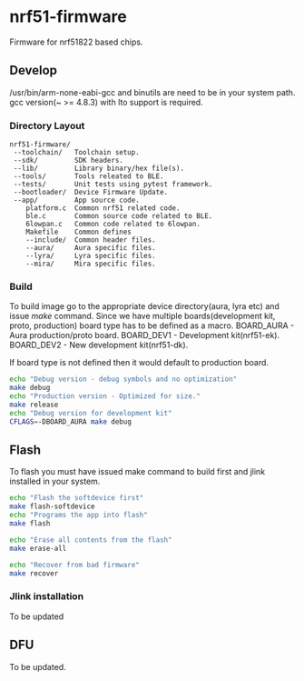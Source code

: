 nrf51-firmware
==============
Firmware for nrf51822 based chips.

## Develop
/usr/bin/arm-none-eabi-gcc and binutils are need to be in your system path.
gcc version(~ >= 4.8.3) with lto support is required.

### Directory Layout
    nrf51-firmware/
     --toolchain/   Toolchain setup.
     --sdk/         SDK headers.
     --lib/         Library binary/hex file(s).
     --tools/       Tools releated to BLE.
     --tests/       Unit tests using pytest framework.
     --bootloader/  Device Firmware Update.
     --app/         App source code.
        platform.c  Common nrf51 related code.
        ble.c       Common source code related to BLE.
        6lowpan.c   Common code related to 6lowpan.
        Makefile    Common defines
        --include/  Common header files.
        --aura/     Aura specific files.
        --lyra/     Lyra specific files.
        --mira/     Mira specific files.

### Build

To build image go to the appropriate device directory(aura, lyra etc) and issue *make* command.
Since we have multiple boards(development kit, proto, production) board type has to be defined as a macro.
 BOARD_AURA - Aura production/proto board. 
 BOARD_DEV1 - Development kit(nrf51-ek).
 BOARD_DEV2 - New development kit(nrf51-dk).

 If board type is not defined then it would default to production board.
```sh
echo "Debug version - debug symbols and no optimization"
make debug
echo "Production version - Optimized for size."
make release
echo "Debug version for development kit"
CFLAGS=-DBOARD_AURA make debug
```

## Flash
To flash you must have issued make command to build first and jlink installed in your system.

```sh
echo "Flash the softdevice first"
make flash-softdevice
echo "Programs the app into flash"
make flash

echo "Erase all contents from the flash"
make erase-all

echo "Recover from bad firmware"
make recover
```

### Jlink installation
To be updated

## DFU
To be updated.
